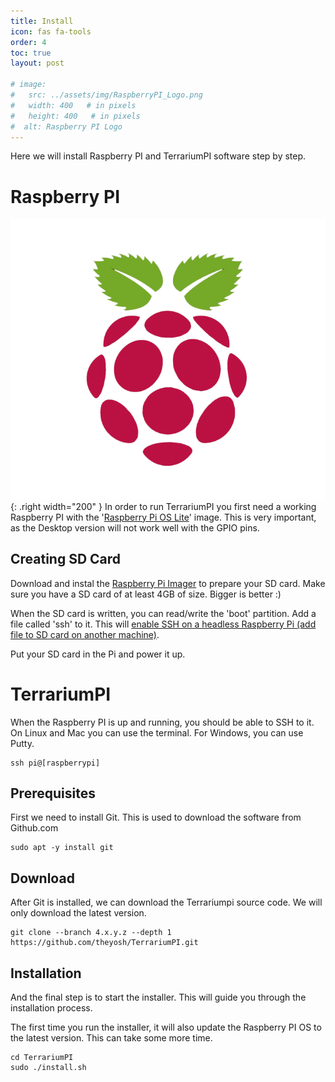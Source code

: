 ```yaml
---
title: Install
icon: fas fa-tools
order: 4
toc: true
layout: post

# image:
#   src: ../assets/img/RaspberryPI_Logo.png
#   width: 400   # in pixels
#   height: 400   # in pixels
#  alt: Raspberry PI Logo
---
```


Here we will install Raspberry PI and TerrariumPI software step by step.

Raspberry PI
============
![Raspberry PI Logo](../assets/img/RaspberryPI_Logo.png){: .right width="200" }
In order to run TerrariumPI you first need a working Raspberry PI with the '[Raspberry Pi OS Lite](https://www.raspberrypi.org/software/operating-systems/)' image. This is very important, as the Desktop version will not work well with the GPIO pins.

Creating SD Card
----------------
Download and instal the [Raspberry Pi Imager](https://www.raspberrypi.org/software/) to prepare your SD card. Make sure you have a SD card of at least 4GB of size. Bigger is better :)

When the SD card is written, you can read/write the 'boot' partition. Add a file called 'ssh' to it. This will [enable SSH on a headless Raspberry Pi (add file to SD card on another machine)](https://www.raspberrypi.org/documentation/remote-access/ssh/).

Put your SD card in the Pi and power it up.

TerrariumPI
===========
When the Raspberry PI is up and running, you should be able to SSH to it. On Linux and Mac you can use the terminal. For Windows, you can use Putty.

```console
ssh pi@[raspberrypi]
```

Prerequisites
-------------
First we need to install Git. This is used to download the software from Github.com

```console
sudo apt -y install git
```

Download
--------
After Git is installed, we can download the Terrariumpi source code. We will only download the latest version.

```console
git clone --branch 4.x.y.z --depth 1 https://github.com/theyosh/TerrariumPI.git
```

Installation
------------
And the final step is to start the installer. This will guide you through the installation process.

The first time you run the installer, it will also update the Raspberry PI OS to the latest version. This can take some more time.

```console
cd TerrariumPI
sudo ./install.sh
```